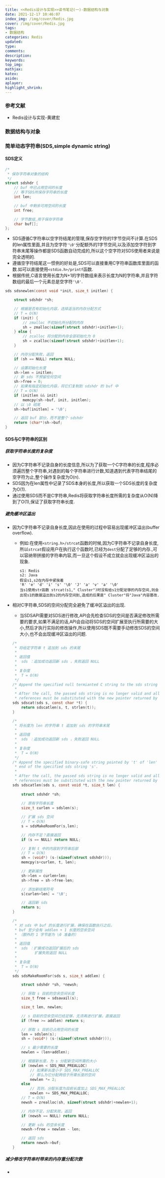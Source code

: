 ```yaml
---
title: <<Redis设计与实现>>读书笔记(一)-数据结构与对象
date: 2021-12-17 10:46:07
index_img: /img/cover/Redis.jpg
cover: /img/cover/Redis.jpg
tags:
- 数据结构
categories: Redis
updated:
type:
comments:
description:
keywords:
top_img:
mathjax:
katex:
aside:
aplayer:
highlight_shrink:
---
```


### 参考文献

* Redis设计与实现-黄建宏

### 数据结构与对象

### 简单动态字符串(SDS,simple dynamic string)

#### SDS定义

```c
/*
 * 保存字符串对象的结构
 */
struct sdshdr {
    // buf 中已占用空间的长度
  	// 等于SDS所保存字符串的长度
    int len;

    // buf 中剩余可用空间的长度
    int free;

    // 字节数组,用于保存字符串
    char buf[];
};
```

* SDS遵循C字符串以空字符结尾的管理,保存空字符的1字节空间不计算.在SDS的len属性里面,并且为空字符`'\0'`分配额外的1字节空间,以及添加空字符到字符串末尾等操作都是SDS函数自动完成的,所以这个空字符对SDS使用者来说是完全透明的.
* 遵循空字符结尾这一惯例的好处是,SDS可以直接重用C字符串函数库里面的函数.如可以直接使用`<stdio.h>/printf`函数.
* 根据传统,C语言使用长度为N+1的字符数组来表示长度为N的字符串,并且字符数组的最后一个元素总是空字符`'\0'`.

```c
sds sdsnewlen(const void *init, size_t initlen) {

    struct sdshdr *sh;

    // 根据是否有初始化内容，选择适当的内存分配方式
    // T = O(N)
    if (init) {
        // zmalloc 不初始化所分配的内存
        sh = zmalloc(sizeof(struct sdshdr)+initlen+1);
    } else {
        // zcalloc 将分配的内存全部初始化为 0
        sh = zcalloc(sizeof(struct sdshdr)+initlen+1);
    }

    // 内存分配失败，返回
    if (sh == NULL) return NULL;

    // 设置初始化长度
    sh->len = initlen;
    // 新 sds 不预留任何空间
    sh->free = 0;
    // 如果有指定初始化内容，将它们复制到 sdshdr 的 buf 中
    // T = O(N)
    if (initlen && init)
        memcpy(sh->buf, init, initlen);
    // 以 \0 结尾
    sh->buf[initlen] = '\0';

    // 返回 buf 部分，而不是整个 sdshdr
    return (char*)sh->buf;
}
```

#### SDS与C字符串的区别

##### 获取字符串长度的复杂度

* 因为C字符串不记录自身的长度信息,所以为了获取一个C字符串的长度,程序必须遍历整个字符串,对遇到的每个字符串进行计数,知道遇到代表字符串结尾的空字符为止,整个操作复杂度为O(n).
* SDS因为在len属性中记录了SDS本身的长度,所以获取一个SDS长度的复杂度为O(1).
* 通过使用SDS而不是C字符串,Redis将获取字符串长度所需的复杂度从O(N)降到了O(1),保证了获取字符串长度.

##### 避免缓冲区溢出

* 因为C字符串不记录自身长度,因此在使用的过程中容易出现缓冲区溢出(buffer overflow).

  * 例如:在使用`<string.h>/strcat`函数的时候,因为C字符串不记录自身长度,所以`strcat`假设用户在执行这个函数时,已经为`dest`分配了足够的内存.,可以容纳带拼接的字符串内容,而一旦这个假设不成立就会出现缓冲区溢出的现象.

    ```
    s1: Redis
    s2: Java
    假设s1,s2在内存中紧挨着
    'R' 'e' 'd' 'i' 's' '\0' 'J' 'a' 'v' 'a' '\0'
    当s1使用str函数 strcat(s1," Cluster")时没有给s1分配足够的内存空间,则会出现s1的数据溢出到s2的内存空间到,造成的后果是" Cluster"将"Java"内容篡改.
    ```

* 相对C字符串,SDS的空间分配完全避免了缓冲区溢出的出现.

  * 当SDSAPI需要对SDS进行修改,API会先检查SDS的空间是否满足修改所需要的要求,如果不满足的话,API会自动将SDS的空间扩展至执行所需要的大小,然后才执行实际的修改操作,所以使用SDS既不需要手动修改SDS的空间大小,也不会出现缓冲区溢出的问题.
  
  ```c
  /*
   * 将给定字符串 t 追加到 sds 的末尾
   * 
   * 返回值
   *  sds ：追加成功返回新 sds ，失败返回 NULL
   *
   * 复杂度
   *  T = O(N)
   */
  /* Append the specified null termianted C string to the sds string 's'.
   *
   * After the call, the passed sds string is no longer valid and all the
   * references must be substituted with the new pointer returned by the call. */
  sds sdscat(sds s, const char *t) {
      return sdscatlen(s, t, strlen(t));
  }
  ```
  
  ```c
  /*
   * 将长度为 len 的字符串 t 追加到 sds 的字符串末尾
   *
   * 返回值
   *  sds ：追加成功返回新 sds ，失败返回 NULL
   *
   * 复杂度
   *  T = O(N)
   */
  /* Append the specified binary-safe string pointed by 't' of 'len' bytes to the
   * end of the specified sds string 's'.
   *
   * After the call, the passed sds string is no longer valid and all the
   * references must be substituted with the new pointer returned by the call. */
  sds sdscatlen(sds s, const void *t, size_t len) {
      
      struct sdshdr *sh;
      
      // 原有字符串长度
      size_t curlen = sdslen(s);
  
      // 扩展 sds 空间
      // T = O(N)
      s = sdsMakeRoomFor(s,len);
  
      // 内存不足？直接返回
      if (s == NULL) return NULL;
  
      // 复制 t 中的内容到字符串后部
      // T = O(N)
      sh = (void*) (s-(sizeof(struct sdshdr)));
      memcpy(s+curlen, t, len);
  
      // 更新属性
      sh->len = curlen+len;
      sh->free = sh->free-len;
  
      // 添加新结尾符号
      s[curlen+len] = '\0';
  
      // 返回新 sds
      return s;
  }
  ```
  
  ```c
  /*
   * 对 sds 中 buf 的长度进行扩展，确保在函数执行之后，
   * buf 至少会有 addlen + 1 长度的空余空间
   * （额外的 1 字节是为 \0 准备的）
   *
   * 返回值
   *  sds ：扩展成功返回扩展后的 sds
   *        扩展失败返回 NULL
   *
   * 复杂度
   *  T = O(N)
   */
  sds sdsMakeRoomFor(sds s, size_t addlen) {
  
      struct sdshdr *sh, *newsh;
  
      // 获取 s 目前的空余空间长度
      size_t free = sdsavail(s);
  
      size_t len, newlen;
  
      // s 目前的空余空间已经足够，无须再进行扩展，直接返回
      if (free >= addlen) return s;
  
      // 获取 s 目前已占用空间的长度
      len = sdslen(s);
      sh = (void*) (s-(sizeof(struct sdshdr)));
  
      // s 最少需要的长度
      newlen = (len+addlen);
  
      // 根据新长度，为 s 分配新空间所需的大小
      if (newlen < SDS_MAX_PREALLOC)
          // 如果新长度小于 SDS_MAX_PREALLOC 
          // 那么为它分配两倍于所需长度的空间
          newlen *= 2;
      else
          // 否则，分配长度为目前长度加上 SDS_MAX_PREALLOC
          newlen += SDS_MAX_PREALLOC;
      // T = O(N)
      newsh = zrealloc(sh, sizeof(struct sdshdr)+newlen+1);
  
      // 内存不足，分配失败，返回
      if (newsh == NULL) return NULL;
  
      // 更新 sds 的空余长度
      newsh->free = newlen - len;
  
      // 返回 sds
      return newsh->buf;
  }
  ```

##### 减少修改字符串时带来的内存重分配次数

* 
